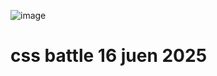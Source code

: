 ![image](https://github.com/user-attachments/assets/914b49fe-26db-440a-a199-4147b2767039)

<h1>css battle 16 juen 2025</h1>
